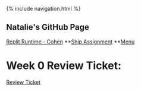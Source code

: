 {% include navigation.html %}

## Natalie's GitHub Page

[Replit Runtime - Cohen](https://replit.com/@NatalieCohen/nataliecohengithubio-1?v=1)
**[Ship Assignment](https://replit.com/@NatalieCohen/practice-ice-cream#main.py)
**[Menu](https://replit.com/@NatalieCohen/menu#main.py) 

# Week 0 Review Ticket: 
[Review Ticket](https://github.com/nataliecohen/nataliecohen.github.io/issues/1)





